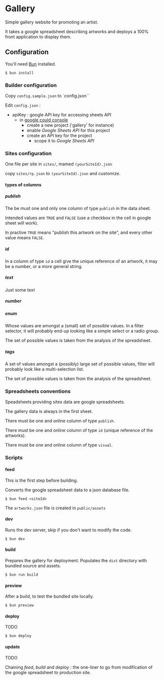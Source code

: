 # Gallery

Simple gallery website for promoting an artist.

It takes a google spreadsheet describing artworks and deploys a 100% front application to display them.

## Configuration

You'll need [Bun](https://bun.sh/) installed.

```shell
$ bun install
```

### Builder configuration

Copy `config.sample.json` to `config.json``

Edit `config.json` :

-   apiKey : google API key for accessing sheets API
    -   in [google could console](https://console.cloud.google.com/)
        -   create a new project ('gallery' for instance)
        -   enable _Google Sheets API_ for this project
        -   create an API key for the project
            -   scope it to _Google Sheets API_

### Sites configuration

One file per site in `sites/`, mamed `(yourSiteId).json`

copy `sites/rp.json` to `(yourSiteId).json` and customize.

#### types of columns

##### publish

The be must one and only one column of type `publish` in the data sheet.

Intended values are `TRUE` and `FALSE` (use a checkbox in the cell in google sheet will work).

In practive `TRUE` means "publish this artwork on the site", and every other value means `FALSE`.

##### id

In a column of type `id` a cell give the unique reference of an artwork, it may be a number, or a more general string.

##### text

Just some text

##### number

##### enum

Whose values are amongst a (small) set of possible values.
In a filter selector, it will probably end-up looking like a simple select or a radio group.

The set of possible values is taken from the analysis of the spreadsheet.

##### tags

A set of values amongst a (possibly) large set of possible values, filter will probably look like a multi-selection list.

The set of possible values is taken from the analysis of the spreadsheet.

### Spreadsheets conventions

Speadsheets providing sites data are google spreadsheets.

The gallery data is always in the first sheet.

There must be one and online column of type `publish`.

There must be one and online column of type `id` (unique reference of the artworks).

There must be one and online column of type `visual`.

### Scripts

#### feed

This is the first step before building.

Converts the google spreadsheet data to a json database file.

```shell
$ bun feed <siteId>
```

The `artworks.json` file is created in `public/assets`

#### dev

Runs the dev server, skip if you don't want to modify the code.

```shell
$ bun dev
```

#### build

Prepares the gallery for deployment.
Populates the `dist` directory with bundled source and assets.

```shell
$ bun run build
```

#### preview

After a _build_, to test the bundled site locally.

```shell
$ bun preview
```

#### deploy

TODO

```shell
$ bun deploy
```

#### update

TODO

Chaining _feed_, _build_ and _deploy_ : the one-liner to go from modification of the google spreadsheet to production site.
